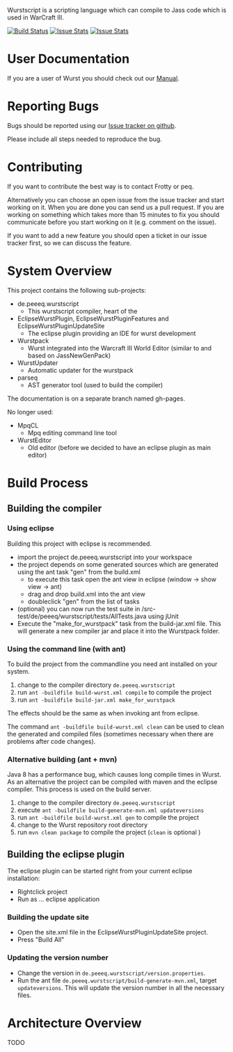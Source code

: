 Wurstscript is a scripting language which can compile to Jass code which is used in WarCraft III.

[![Build Status](http://peeeq.de/hudson/job/Wurst/badge/icon)](http://peeeq.de/hudson/job/Wurst/) 
[![Issue Stats](http://issuestats.com/github/peq/WurstScript/badge/issue?style=flat)](http://issuestats.com/github/peq/WurstScript)
[![Issue Stats](http://issuestats.com/github/peq/WurstScript/badge/pr?style=flat)](http://issuestats.com/github/peq/WurstScript)


User Documentation
==================

If you are a user of Wurst you should check out our [Manual](http://peeeq.de/wurst/manual/).


Reporting Bugs
==============

Bugs should be reported using our [Issue tracker on github](https://github.com/peq/WurstScript/issues).

Please include all steps needed to reproduce the bug.

Contributing
============

If you want to contribute the best way is to contact Frotty or peq.

Alternatively you can choose an open issue from the issue tracker and start working on it. 
When you are done you can send us a pull request. If you are working on something which takes
more than 15 minutes to fix you should communicate before you start working on it (e.g. comment on the issue). 

If you want to add a new feature you should open a ticket in our issue tracker first, so we can discuss the feature.

System Overview
===============

This project contains the following sub-projects:

- de.peeeq.wurstscript
	- This wurstscript compiler, heart of the 
- EclipseWurstPlugin, EclipseWurstPluginFeatures and EclipseWurstPluginUpdateSite
	- The eclipse plugin providing an IDE for wurst development
- Wurstpack
	- Wurst integrated into the Warcraft III World Editor (similar to and based on JassNewGenPack)
- WurstUpdater
	- Automatic updater for the wurstpack
- parseq
	- AST generator tool (used to build the compiler)

The documentation is on a separate branch named gh-pages.
	
	
No longer used:

- MpqCL
	- Mpq editing command line tool
- WurstEditor
	- Old editor (before we decided to have an eclipse plugin as main editor)


Build Process
================

## Building the compiler

### Using eclipse

Building this project with eclipse is recommended.

- import the project de.peeeq.wurstscript into your workspace
- the project depends on some generated sources which are generated using the ant task "gen" from the build.xml
	- to execute this task open the ant view in eclipse (window -> show view -> ant)
	- drag and drop build.xml into the ant view
	- doubleclick "gen" from the list of tasks
- (optional) you can now run the test suite in /src-test/de/peeeq/wurstscript/tests/AllTests.java using jUnit
- Execute the "make_for_wurstpack" task from the build-jar.xml file. This will generate a new compiler jar and place it into the 
	Wurstpack folder.

### Using the command line (with ant)

To build the project from the commandline you need ant installed on your system.

1. change to the compiler directory `de.peeeq.wurstscript`
2. run `ant -buildfile build-wurst.xml compile` to compile the project
3. run `ant -buildfile build-jar.xml make_for_wurstpack`

The effects should be the same as when invoking ant from eclipse.

The command `ant -buildfile build-wurst.xml clean` can be used to clean the generated and compiled files (sometimes necessary when there are problems after code changes).

### Alternative building (ant + mvn)

Java 8 has a performance bug, which causes long compile times in Wurst.
As an alternative the project can be compiled with maven and the eclipse compiler.
This process is used on the build server.

1. change to the compiler directory `de.peeeq.wurstscript`
1. execute `ant -buildfile build-generate-mvn.xml updateversions`
2. run `ant -buildfile build-wurst.xml gen` to compile the project
3. change to the Wurst repository root directory
3. run `mvn clean package` to compile the project (`clean` is optional )

## Building the eclipse plugin

The eclipse plugin can be started right from your current eclipse installation:

- Rightclick project
- Run as ... eclipse application

### Building the update site

- Open the site.xml file in the EclipseWurstPluginUpdateSite project.
- Press "Build All"

### Updating the version number

- Change the version in `de.peeeq.wurstscript/version.properties`.
- Run the ant file `de.peeeq.wurstscript/build-generate-mvn.xml`, target `updateversions`. 
	This will update the version number in all the necessary files.


Architecture Overview
=====================

TODO




	
